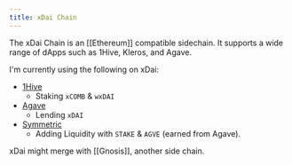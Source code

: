 ```yaml
---
title: xDai Chain
---
```


The xDai Chain is an [[Ethereum]] compatible sidechain.  It supports a wide
range of dApps such as 1Hive, Kleros, and Agave.

I'm currently using the following on xDai:
-  [1Hive](https://1hive.io)
    - Staking `xCOMB` & `wxDAI`
-  [Agave](https://app.agave.finance)
    - Lending `xDAI`
- [Symmetric](/#/pool/0x65b0e9418e102a880c92790f001a9c5810b0ef32)
    - Adding Liquidity with `STAKE` & `AGVE` (earned from Agave).

xDai might merge with [[Gnosis]], another side chain.
